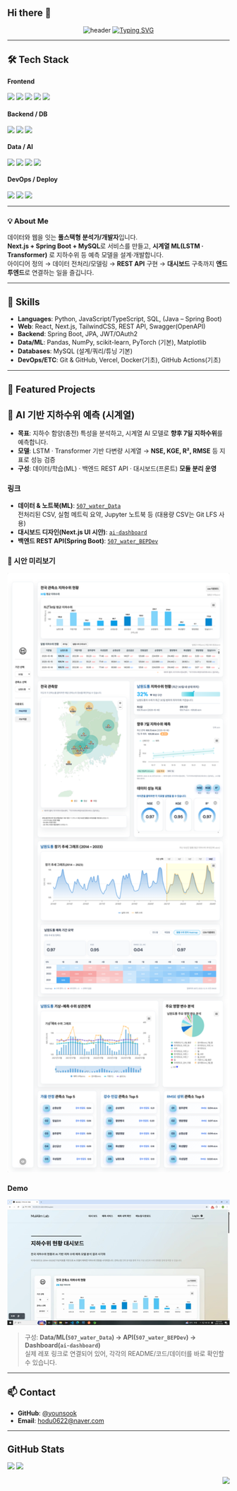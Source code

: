 ## Hi there 👋

<!--
**younsook/younsook** is a ✨ _special_ ✨ repository because its `README.md` (this file) appears on your GitHub profile.

Here are some ideas to get you started:

- 🔭 I’m currently working on ...
- 🌱 I’m currently learning ...
- 👯 I’m looking to collaborate on ...
- 🤔 I’m looking for help with ...
- 💬 Ask me about ...
- 📫 How to reach me: ...
- 😄 Pronouns: ...
- ⚡ Fun fact: ...
-->
<!-- 헤더 배너 -->
<p align="center">
  <img src="https://capsule-render.vercel.app/api?type=transparent&color=gradient&customColorList=0,2,2,5,30&height=150&section=header&text=Younsook's%20GitHub&fontSize=50&fontColor=5C5C5C&animation=fadeIn" alt="header" />
<!-- 타이핑 효과 - 위로 붙이기 위해 margin-top 사용 -->
  <a href="https://git.io/typing-svg" >
    <img src="https://readme-typing-svg.demolab.com/?lines=Data%20%26%20AI%20Enthusiast;Software%20Developer;I%20build%20useful%20web%20%26%20data%20products.&center=true&vCenter=true&pause=1200&size=24&font=Fira+Code&color=%230288D1" alt="Typing SVG" />
  </a>
</p>

---

## 🛠️ Tech Stack

#### Frontend
<p>
  <img src="https://img.shields.io/badge/HTML5-20232a.svg?style=for-the-badge&logo=html5&logoColor=E34F26" />
  <img src="https://img.shields.io/badge/CSS3-20232a.svg?style=for-the-badge&logo=css3&logoColor=1572B6" />
  <img src="https://img.shields.io/badge/JavaScript-20232a.svg?style=for-the-badge&logo=javascript&logoColor=F7DF1E" />
  <img src="https://img.shields.io/badge/React-20232a.svg?style=for-the-badge&logo=react&logoColor=61DAFB" />
  <img src="https://img.shields.io/badge/Next.js-20232a.svg?style=for-the-badge&logo=nextdotjs&logoColor=FFFFFF" />
</p>

#### Backend / DB
<p>
  <img src="https://img.shields.io/badge/Spring%20Boot-20232a.svg?style=for-the-badge&logo=springboot&logoColor=6DB33F" />
  <img src="https://img.shields.io/badge/MySQL-20232a.svg?style=for-the-badge&logo=mysql&logoColor=4479A1" />
  <img src="https://img.shields.io/badge/REST%20API-20232a.svg?style=for-the-badge&logo=swagger&logoColor=85EA2D" />
</p>

#### Data / AI
<p>
  <img src="https://img.shields.io/badge/Python-20232a.svg?style=for-the-badge&logo=python&logoColor=3776AB" />
  <img src="https://img.shields.io/badge/PyTorch-20232a.svg?style=for-the-badge&logo=pytorch&logoColor=EE4C2C" />
  <img src="https://img.shields.io/badge/scikit--learn-20232a.svg?style=for-the-badge&logo=scikitlearn&logoColor=F7931E" />
  <img src="https://img.shields.io/badge/Pandas-20232a.svg?style=for-the-badge&logo=pandas&logoColor=150458" />
</p>

#### DevOps / Deploy
<p>
  <img src="https://img.shields.io/badge/Docker-20232a.svg?style=for-the-badge&logo=docker&logoColor=2496ED" />
  <img src="https://img.shields.io/badge/Vercel-20232a.svg?style=for-the-badge&logo=vercel&logoColor=FFFFFF" />
  <img src="https://img.shields.io/badge/GitHub%20Actions-20232a.svg?style=for-the-badge&logo=githubactions&logoColor=2088FF" />
</p>



---

### 💡 About Me
데이터와 웹을 잇는 **풀스택형 분석가/개발자**입니다.  
**Next.js + Spring Boot + MySQL**로 서비스를 만들고, **시계열 ML(LSTM · Transformer)** 로 지하수위 등 예측 모델을 설계·개발합니다.  
아이디어 정의 → 데이터 전처리/모델링 → **REST API** 구현 → **대시보드** 구축까지 **엔드투엔드**로 연결하는 일을 즐깁니다.

---

## 🔧 Skills
- **Languages**: Python, JavaScript/TypeScript, SQL, (Java – Spring Boot)
- **Web**: React, Next.js, TailwindCSS, REST API, Swagger(OpenAPI)
- **Backend**: Spring Boot, JPA, JWT/OAuth2
- **Data/ML**: Pandas, NumPy, scikit-learn, PyTorch (기본), Matplotlib
- **Databases**: MySQL (설계/쿼리/튜닝 기본)
- **DevOps/ETC**: Git & GitHub, Vercel, Docker(기초), GitHub Actions(기초)

---

## 📂 Featured Projects
## 🌊 AI 기반 지하수위 예측 (시계열)

- **목표**: 지하수 함양(충전) 특성을 분석하고, 시계열 AI 모델로 **향후 7일 지하수위**를 예측합니다.  
- **모델**: LSTM · Transformer 기반 다변량 시계열 → **NSE, KGE, R², RMSE** 등 지표로 성능 검증  
- **구성**: 데이터/학습(ML) · 백엔드 REST API · 대시보드(프론트) **모듈 분리 운영**

### 링크
- **데이터 & 노트북(ML)**: [`507_water_Data`](https://github.com/younsook/507_water_Data)  
  전처리된 CSV, 실험 메트릭 요약, Jupyter 노트북 등 (대용량 CSV는 Git LFS 사용)
- **대시보드 디자인(Next.js UI 시안)**: [`ai-dashboard`](https://github.com/younsook/ai-dashboard)  
- **백엔드 REST API(Spring Boot)**: [`507_water_BEPDev`](https://github.com/younsook/507_water_BEPDev)

### 📄 시안 미리보기
<a href="https://github.com/younsook/ai-dashboard/blob/main/docs/design/dashboard-2025-10-16T04-13-07-964Z.png?raw=1">
  <img src="https://github.com/younsook/ai-dashboard/blob/main/docs/design/dashboard-2025-10-16T04-13-07-964Z.png?raw=1" alt="AI Dashboard Design" width="720">
</a>

### Demo
<a href="https://github.com/younsook/ai-dashboard/blob/main/docs/video/20251016_watervideo.mp4">
  <img src="https://github.com/younsook/ai-dashboard/blob/main/docs/video/demo_thumb.png?raw=1" alt="Demo Thumbnail" width="640" />
</a>

> 구성: **Data/ML(`507_water_Data`) → API(`507_water_BEPDev`) → Dashboard(`ai-dashboard`)**  
> 실제 레포 링크로 연결되어 있어, 각각의 README/코드/데이터를 바로 확인할 수 있습니다.



---

## 📫 Contact
- **GitHub**: [@younsook](https://github.com/younsook)
- **Email**: <!-- TODO: 이메일 공개 시 아래 주소를 본인 것으로 교체하세요 --> hodu0622@naver.com

---

## GitHub Stats
<p>
  <img src="https://github-readme-stats.vercel.app/api?username=younsook&show_icons=true&theme=transparent&hide_border=true&count_private=true" height="165" />
  <img src="https://github-readme-stats.vercel.app/api/top-langs/?username=younsook&layout=compact&theme=transparent&hide_border=true" height="165" />
</p>

<!-- 방문자 수(원하면 사용) -->
<p align="right">
  <img src="https://komarev.com/ghpvc/?username=younsook&style=flat-square" />
</p>
